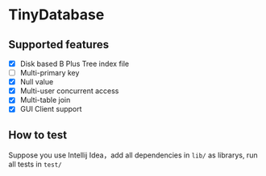 # TinyDatabase


## Supported features
- [x] Disk based B Plus Tree index file
- [ ] Multi-primary key
- [x] Null value 
- [x] Multi-user concurrent access
- [x] Multi-table join
- [x] GUI Client support
## How to test

Suppose you use Intellij Idea，add all dependencies in `lib/` as librarys, run all tests in `test/`
